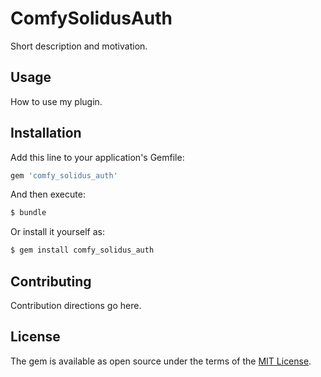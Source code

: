 # ComfySolidusAuth
Short description and motivation.

## Usage
How to use my plugin.

## Installation
Add this line to your application's Gemfile:

```ruby
gem 'comfy_solidus_auth'
```

And then execute:
```bash
$ bundle
```

Or install it yourself as:
```bash
$ gem install comfy_solidus_auth
```

## Contributing
Contribution directions go here.

## License
The gem is available as open source under the terms of the [MIT License](http://opensource.org/licenses/MIT).
